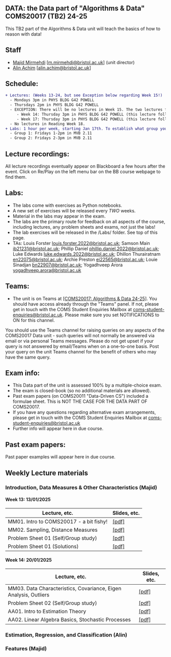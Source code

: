 ## DATA: the Data part of "Algorithms & Data" COMS20017 (TB2) 24-25
This TB2 part of the Algorithms & Data unit will teach the basics of how to reason with data!



<!--- to add colour!
```diff
- text in red
+ text in green
! text in orange
# text in gray
@@ text in purple (and bold)@@
```
-->

## Staff

- [Majid Mirmehdi](http://people.cs.bris.ac.uk/~majid/) [m.mirmehdi@bristol.ac.uk]  (unit director)
- [Alin Achim](https://amachim.blogs.bristol.ac.uk/) [alin.achim@bristol.ac.uk]

## Schedule:
```diff
+ Lectures: (Weeks 13-24, but see Exception below regarding Week 15!)
  - Mondays 3pm in PHYS BLDG G42 POWELL
  - Thursdays 2pm in PHYS BLDG G42 POWELL
  - EXCEPTION: There will be no lectures in Week 15. The two lectures for that week are re-assigned as follows:
     - Week 14: Thursday 3pm in PHYS BLDG G42 POWELL (this lecture follows the regular 2pm Thursday lecture)
     - Week 17: Thursday 3pm in PHYS BLDG G42 POWELL (this lecture follows the regular 2pm Thursday lecture)
  - No lectures in Reading Week 18.
+ Labs: 1 hour per week, starting Jan 17th. To establish what group you're in, look in your Outlook calendar!  You will see one of the following two slots:
  - Group 1: Fridays 1-2pm in MVB 2.11
  - Group 2: Fridays 2-3pm in MVB 2.11
```

## Lecture recordings:
All lecture recordings eventually appear on Blackboard a few hours after the event. Click on Re/Play on the left menu bar on the BB course webpage to find them.

## Labs:

* The labs come with exercises as Python notebooks.  
* A new set of exercises will be released every _TWO_ weeks.
* Material in the labs may appear in the exam.
* The labs are the primary route for feedback on all aspects of the course, including lectures, any problem sheets and exams, not just the labs!
* The lab exercises will be released in the /Labs/ folder. See top of this page.
* TAs: Louis Forster <louis.forster.2022@bristol.ac.uk>; Samson Main <ib21231@bristol.ac.uk>;
Phillip Daniel <phillip.daniel.2022@bristol.ac.uk>; Luke Edwards <luke.edwards.2022@bristol.ac.uk>;
Dhillon Thurairatnam <en22075@bristol.ac.uk>; Archie Preston <ei22565@bristol.ac.uk>;
Louie Sinadjan <bn22907@bristol.ac.uk>; Yogadhveep Arora <yogadhveep.arora@bristol.ac.uk>


## Teams:
* The unit is on Teams at [[COMS20017: Algorithms & Data 24-25]](https://teams.microsoft.com/l/team/19%3AC3pt4BfooTltDJ9rfiA7YLVVMK39ksdRN9t3H6R9EQQ1%40thread.tacv2/conversations?groupId=7cdfd411-53c6-47a6-8bab-44073d5c6fb4&tenantId=b2e47f30-cd7d-4a4e-a5da-b18cf1a4151b).  You should have access already through the "Teams" panel.  If not, please get in touch with the COMS Student Enquiries Mailbox at coms-student-enquiries@bristol.ac.uk. Please make sure you set NOTIFICATIONS to ON for this channel.

You should use the Teams channel for raising queries on any aspects of the COMS20017 Data unit - such queries will not normally be answered via email or via personal Teams messages. Please do not get upset if your query is not answered by email/Teams when on a one-to-one basis. Post your query on the unit Teams channel for the benefit of others who may have the same query.

## Exam info:
* This Data part of the unit is assessed 100% by a multiple-choice exam.
* The exam is closed-book (so no additional materials are allowed).
* Past exam papers (on COMS20011 "Data-Driven CS") included a formulae sheet. This is NOT THE CASE FOR THE DATA PART OF COMS20017.
* If you have any questions regarding alternative exam arrangements, please get in touch with the COMS Student Enquiries Mailbox at coms-student-enquiries@bristol.ac.uk
* Further info will appear here in due course.

## Past exam papers:
Past paper examples will appear here in due course.


## Weekly Lecture materials


### Introduction, Data Measures & Other Characteristics (Majid)


#### Week 13: 13/01/2025
| Lecture, etc. |  Slides, etc. |
| ------- | ------ |
| MM01. Intro to COMS20017 - a bit fishy! | [[pdf]](Slides/COMS20017-MMLec01.pdf) |
| MM02. Sampling, Distance Measures | [[pdf]](Slides/COMS20017-MMLec02.pdf) |
| Problem Sheet 01 (Self/Group study) | [[pdf]](ProblemSheets/ProblemSheet-MM01.pdf)  |
| Problem Sheet 01 (Solutions) | [[pdf]](ProblemSheets/ProblemSheet-MM01-Solutions.pdf)  |
<!--- to add colour!
-->

#### Week 14: 20/01/2025
| Lecture, etc. | Slides, etc. |
| ------- | ------ |
| MM03. Data Characteristics, Covariance, Eigen Analysis, Outliers | [[pdf]](Slides/COMS20017-MMLec03.pdf) |
| Problem Sheet 02 (Self/Group study) | [[pdf]](ProblemSheets/ProblemSheet-MM02.pdf)  |
| AA01. Intro to Estimation Theory | [[pdf]](Slides/COMS20017-AALec01.pdf) |
| AA02. Linear Algebra Basics, Stochastic Processes | [[pdf]](Slides/COMS20017-AALec02.pdf) |

### Estimation, Regression, and Classification (Alin)

### Features (Majid)
